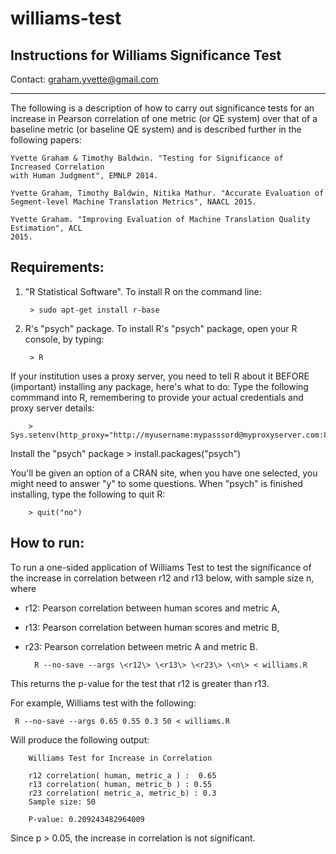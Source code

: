 # williams-test

Instructions for Williams Significance Test
-----------------------------------------------------------------------------------

Contact: graham.yvette@gmail.com

-----------------------------------------------------------------------------------

The following is a description of how to carry out significance tests for an
increase in Pearson correlation of one metric (or QE system) over that of a baseline 
metric (or baseline QE system) and is described further in the following papers:

    Yvette Graham & Timothy Baldwin. "Testing for Significance of Increased Correlation 
    with Human Judgment", EMNLP 2014.

    Yvette Graham, Timothy Baldwin, Nitika Mathur. "Accurate Evaluation of
    Segment-level Machine Translation Metrics", NAACL 2015.

    Yvette Graham. "Improving Evaluation of Machine Translation Quality Estimation", ACL
    2015.

Requirements:
--------------------

1. "R Statistical Software". To install R on the command line:

        > sudo apt-get install r-base

2. R's "psych" package. To install R's "psych" package, open your R console, by typing: 
    
        > R

If your institution uses a proxy server, you need to tell R about it BEFORE (important)
installing any package, here's what to do: Type the following commmand into R, 
remembering to provide your actual credentials and proxy server details:

        > Sys.setenv(http_proxy="http://myusername:mypasssord@myproxyserver.com:8080/")
      
Install the "psych" package
        > install.packages("psych")

You'll be given an option of a CRAN site, when you have one selected, you
might need to answer "y" to some questions. When "psych" is finished
installing, type the following to quit R:

        > quit("no")


How to run:
--------------------

To run a one-sided application of Williams Test to test the significance of the 
increase in correlation between r12 and r13 below, with sample size n, where
- r12: Pearson correlation between human scores and metric A, 
- r13: Pearson correlation between human scores and metric B,
- r23: Pearson correlation between metric A and metric B. 

        R --no-save --args \<r12\> \<r13\> \<r23\> \<n\> < williams.R

This returns the p-value for the test that r12 is greater than r13.

For example, Williams test with the following:

     R --no-save --args 0.65 0.55 0.3 50 < williams.R

Will produce the following output:

        Williams Test for Increase in Correlation 

        r12 correlation( human, metric_a ) :  0.65 
        r13 correlation( human, metric_b ) : 0.55 
        r23 correlation( metric_a, metric_b) : 0.3 
        Sample size: 50 

        P-value: 0.209243482964009 

Since p > 0.05, the increase in correlation is not significant. 
